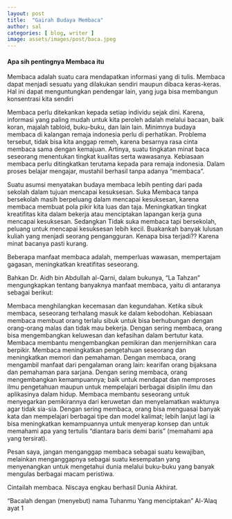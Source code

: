 ```yaml
---
layout: post
title:  "Gairah Budaya Membaca"
author: sal
categories: [ blog, writer ]
image: assets/images/post/baca.jpeg
---
```


#### Apa sih pentingnya Membaca itu  


Membaca adalah suatu cara mendapatkan informasi yang di tulis. Membaca dapat menjadi sesuatu yang dilakukan sendiri maupun dibaca keras-keras. Hal ini dapat menguntungkan pendengar lain, yang juga bisa membangun konsentrasi kita sendiri

Membaca perlu ditekankan kepada setiap individu sejak dini. Karena, informasi yang paling mudah untuk kita peroleh adalah melalui bacaan, baik koran, majalah tabloid, buku-buku, dan lain lain. Minimnya budaya membaca di kalangan remaja indonesia perlu di perhatikan. Problema tersebut, tidak bisa kita anggap remeh, karena besarnya rasa cinta membaca sama dengan kemajuan. Artinya, suatu tingkatan minat baca seseorang menentukan tingkat kualitas serta wawasanya. Kebiasaan membaca perlu ditingkatkan terutama kepada para remaja indonesia. Dalam proses belajar mengajar, mustahil berhasil tanpa adanya “membaca”.

Suatu asumsi menyatakan budaya membaca lebih penting dari pada sekolah dalam tujuan mencapai kesuksesan. Suka Membaca tanpa bersekolah masih berpeluang dalam mencapai kesuksesan, karena membaca membuat pola pikir kita luas dan taja. Meningkatkan tingkat kreatifitas kita dalam bekerja atau menciptakan lapangan kerja guna mencapai kesuksesan. Sedangkan Tidak suka membaca tapi bersekolah, peluang untuk mencapai kesuksesan lebih kecil. Buakankah banyak lulusan kuliah yang menjadi seorang pengangguran. Kenapa bisa terjadi?? Karena minat bacanya pasti kurang.

Beberapa manfaat membaca adalah, memperluas wawasan, mempertajam gagasan, meningkatkan kreatifitas seseorang.

Bahkan Dr. Aidh bin Abdullah al-Qarni, dalam bukunya, “La Tahzan” mengungkapkan tentang banyaknya manfaat membaca, yaitu di antaranya sebagai berikut:

Membaca menghilangkan kecemasan dan kegundahan.
Ketika sibuk membaca, seseorang terhalang masuk ke dalam kebodohan.
Kebiasaan membaca membuat orang terlalu sibuk untuk bisa berhubungan dengan orang-orang malas dan tidak mau bekerja.
Dengan sering membaca, orang bisa mengembangkan keluwesan dan kefasihan dalam bertutur kata.
Membaca membantu mengembangkan pemikiran dan menjernihkan cara berpikir.
Membaca meningkatkan pengetahuan seseorang dan meningkatkan memori dan pemahaman.
Dengan membaca, orang mengambil manfaat dari pengalaman orang lain: kearifan orang bijaksana dan pemahaman para sarjana.
Dengan sering membaca, orang mengembangkan kemampuannya; baik untuk mendapat dan memproses ilmu pengetahuan maupun untuk mempelajari berbagai disiplin ilmu dan aplikasinya dalam hidup.
Membaca membantu seseorang untuk menyegarkan pemikirannya dari keruwetan dan menyelamatkan waktunya agar tidak sia-sia.
Dengan sering membaca, orang bisa menguasai banyak kata dan mempelajari berbagai tipe dan model kalimat; lebih lanjut lagi ia bisa meningkatkan kemampuannya untuk menyerap konsep dan untuk memahami apa yang tertulis “diantara baris demi baris” (memahami apa yang tersirat).

Pesan saya, jangan menganggap membaca sebagai suatu kewajiban, melainkan menganggapnya sebagai suatu kesempatan yang menyenangkan untuk mengetahui dunia melalui buku-buku yang banyak mengulas berbagai macam peristiwa.

Cintailah membaca. Niscaya engkau berhasil Dunia Akhirat.

“Bacalah dengan (menyebut) nama Tuhanmu Yang menciptakan” Al-’Alaq ayat 1

